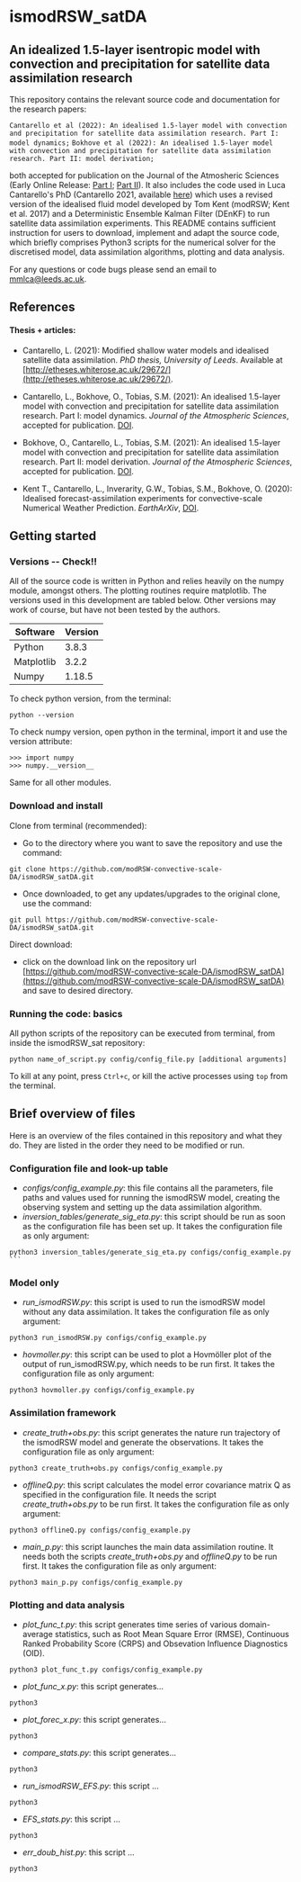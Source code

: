 # ismodRSW_satDA
## An idealized 1.5-layer isentropic model with convection and precipitation for satellite data assimilation research

This repository contains the relevant source code and documentation for the research papers: 

```Cantarello et al (2022): An idealised 1.5-layer model with convection and precipitation for satellite data assimilation research. Part I: model dynamics;```
```Bokhove et al (2022): An idealised 1.5-layer model with convection and precipitation for satellite data assimilation research. Part II: model derivation;```

both accepted for publication on the Journal of the Atmosheric Sciences (Early Online Release: <a href='https://journals.ametsoc.org/view/journals/atsc/aop/JAS-D-21-0022.1/JAS-D-21-0022.1.xml'>Part I</a>; <a href='https://journals.ametsoc.org/view/journals/atsc/aop/JAS-D-21-0023.1/JAS-D-21-0023.1.xml'>Part II</a>). It also includes the code used in Luca Cantarello's PhD (Cantarello 2021, available <a href='https://etheses.whiterose.ac.uk/29672/'>here</a>) which uses a revised version of the idealised fluid model developed by Tom Kent (modRSW; Kent et al. 2017) and a Deterministic Ensemble Kalman Filter (DEnKF) to run satellite data assimilation experiments. This README contains sufficient instruction for users to download, implement and adapt the source code, which briefly comprises Python3 scripts for the numerical solver for the discretised model, data assimilation algorithms, plotting and data analysis. 

For any questions or code bugs please send an email to mmlca@leeds.ac.uk.

## References
#### Thesis + articles:

* Cantarello, L. (2021): Modified shallow water models and idealised satellite data assimilation. *PhD thesis, University of Leeds*. Available at [http://etheses.whiterose.ac.uk/29672/](http://etheses.whiterose.ac.uk/29672/).

* Cantarello, L., Bokhove, O., Tobias, S.M. (2021): An idealised 1.5-layer model with convection and precipitation for satellite data assimilation research. Part I: model dynamics. *Journal of the Atmospheric Sciences*, accepted for publication. [DOI](https://journals.ametsoc.org/view/journals/atsc/aop/JAS-D-21-0022.1/JAS-D-21-0022.1.xml).

* Bokhove, O., Cantarello, L., Tobias, S.M. (2021): An idealised 1.5-layer model with convection and precipitation for satellite data assimilation research. Part II: model derivation. *Journal of the Atmospheric Sciences*, accepted for publication. [DOI](https://journals.ametsoc.org/view/journals/atsc/aop/JAS-D-21-0023.1/JAS-D-21-0023.1.xml).

* Kent T., Cantarello, L., Inverarity, G.W., Tobias, S.M., Bokhove, O. (2020): Idealised forecast-assimilation experiments for convective-scale Numerical Weather Prediction. *EarthArXiv*, [DOI](https://eartharxiv.org/repository/view/1921/). 

## Getting started
### Versions -- Check!!
All of the source code is written in Python and relies heavily on the numpy module, amongst others. The plotting routines require matplotlib. The versions used in this development are tabled below. Other versions may work of course, but have not been tested by the authors.

Software      | Version
------------- | -------------
Python  | 3.8.3
Matplotlib  | 3.2.2
Numpy  | 1.18.5

To check python version, from the terminal:
```
python --version
```

To check numpy version, open python in the terminal, import it and use the version attribute:
```
>>> import numpy
>>> numpy.__version__
```
Same for all other modules. 

### Download and install

Clone from terminal (recommended):
* Go to the directory where you want to save the repository and use the command:
```
git clone https://github.com/modRSW-convective-scale-DA/ismodRSW_satDA.git
```
* Once downloaded, to get any updates/upgrades to the original clone, use the command:
```
git pull https://github.com/modRSW-convective-scale-DA/ismodRSW_satDA.git
```

Direct download: 
* click on the download link on the repository url [https://github.com/modRSW-convective-scale-DA/ismodRSW_satDA](https://github.com/modRSW-convective-scale-DA/ismodRSW_satDA) and save to desired directory.

### Running the code: basics

All python scripts of the repository can be executed from terminal, from inside the ismodRSW_sat repository:
```
python name_of_script.py config/config_file.py [additional arguments]
```
To kill at any point, press ```Ctrl+c```, or kill the active processes using ```top``` from the terminal.

## Brief overview of files
Here is an overview of the files contained in this repository and what they do. They are listed in the order they need to be modified or run.

### Configuration file and look-up table
* *configs/config_example.py*: this file contains all the parameters, file paths and values used for running the ismodRSW model, creating the observing system and  setting up the data assimilation algorithm.
* *inversion_tables/generate_sig_eta.py*: this script should be run as soon as the configuration file has been set up. It takes the configuration file as only argument:
``` 
python3 inversion_tables/generate_sig_eta.py configs/config_example.py ```
```

### Model only
* *run_ismodRSW.py*: this script is used to run the ismodRSW model without any data assimilation. It takes the configuration file as only argument:
```
python3 run_ismodRSW.py configs/config_example.py
```
* *hovmoller.py*: this script can be used to plot a Hovmöller plot of the output of run_ismodRSW.py, which needs to be run first. It takes the configuration file as only argument:
```
python3 hovmoller.py configs/config_example.py
```

### Assimilation framework
* *create_truth+obs.py*: this script generates the nature run trajectory of the ismodRSW model and generate the observations. It takes the configuration file as only argument:
```
python3 create_truth+obs.py configs/config_example.py
```
* *offlineQ.py*: this script calculates the model error covariance matrix Q as specified in the configuration file. It needs the script *create_truth+obs.py* to be run first. It takes the configuration file as only argument:
```
python3 offlineQ.py configs/config_example.py
```
* *main_p.py*: this script launches the main data assimilation routine. It needs both the scripts *create_truth+obs.py* and *offlineQ.py* to be run first. It takes the configuration file as only argument:
```
python3 main_p.py configs/config_example.py
```

### Plotting and data analysis
* *plot_func_t.py*: this script generates time series of various domain-average statistics, such as Root Mean Square Error (RMSE), Continuous Ranked Probability Score (CRPS) and Obsevation Influence Diagnostics (OID).
```
python3 plot_func_t.py configs/config_example.py 
```
* *plot_func_x.py*: this script generates...
```
python3
```
* *plot_forec_x.py*: this script generates...
```
python3
```
* *compare_stats.py*: this script generates...
```
python3
```
* *run_ismodRSW_EFS.py*: this script ...
```
python3
```
* *EFS_stats.py*: this script ...
```
python3
```
* *err_doub_hist.py*: this script ...
```
python3
```
